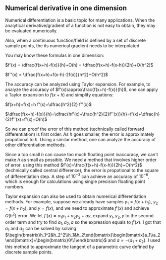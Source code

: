 ## Numerical derivative in one dimension

Numerical differentiation is a basic topic for many applications. When the analytical derivative/gradient of a function is not easy to obtain, they may be evaluated numerically.

Also, when a continuous function/field is defined by a set of discrete sample points, the its numerical gradient needs to be interpolated.

You may know these formulas in one dimension:

$f'(x) = \dfrac{f(x+h)-f(x)}{h}+O(h) = \dfrac{f(x+h)-f(x-h)}{2h}+O(h^2)$

$f''(x) = \dfrac{f(x+h)+f(x-h)-2f(x)}{h^2}+O(h^2)$

The accuracy can be analyzed using Taylor expansion. For example, to analyze the accuracy of $f'(x)\approx\frac{f(x+h)-f(x)}{h}$, one can apply a Taylor expansion to $f(x+h)$ and simplify equations:

$f(x+h)=f(x)+h f'(x)+\dfrac{h^2}{2} f''(x)$

$\dfrac{f(x+h)-f(x)}{h}=\dfrac{hf'(x)+\frac{h^2}{2}f''(x)}{h}=f'(x)+\dfrac{h}{2}f''(x)=f'(x)+O(h)$

So we can proof the error of this method (technically called forward differentiation) is first order. As $h$ goes smaller, the error is approximately propotional to $h$. Using a similar method, one can analyze the accuracy of other differentiation methods.

Since a too small $h$ can cause too much floating point inaccuracy, we can't make $h$ as small as possible. We need a method that involves higher order of error. using this method $f'(x)=\frac{f(x+h)-f(x-h)}{2h}+O(h^2)$ (technically called central difference), the error is propotional to the square of differentiation step. A step of $10^{-3}$ can achieve an accuracy of $10^{-6}$, which is enough for calculations using single precision floating point numbers.

Taylor expansion can also be used to obtain numerical differentiation methods. For example, suppose we already have samples $y_1=f(x+h_1)$, $y_2=f(x+h_2)$, and $y=f(x)$, and we need to approximate $f'(x)$ and achieve $O(h^2)$ error. We let $f'(x)\approx a_1 y_1 + a_2 y_2 + a y$, expand $y_1,y_2,y$ to the second order term and try to find $a_1,a_2,a$ so the expression equals to $f'(x)$. I got that $a_1$ and $a_2$ can be solved by solving $\begin{bmatrix}h_1^2&h_2^2\\h_1&h_2\end{bmatrix}\begin{bmatrix}a_1\\a_2\end{bmatrix}=\begin{bmatrix}0\\1\end{bmatrix}$ and $a=-(a_1+a_2)$. I used this method to approximate the tangent of a parametric curve defined by discrete sample points.

